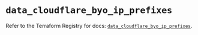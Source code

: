 # `data_cloudflare_byo_ip_prefixes`

Refer to the Terraform Registry for docs: [`data_cloudflare_byo_ip_prefixes`](https://registry.terraform.io/providers/cloudflare/cloudflare/5.0.0/docs/data-sources/byo_ip_prefixes).
